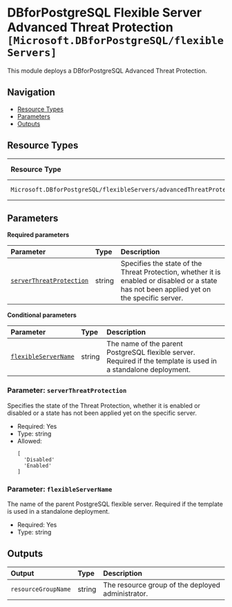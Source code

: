 # DBforPostgreSQL Flexible Server Advanced Threat Protection `[Microsoft.DBforPostgreSQL/flexibleServers]`

This module deploys a DBforPostgreSQL Advanced Threat Protection.

## Navigation

- [Resource Types](#Resource-Types)
- [Parameters](#Parameters)
- [Outputs](#Outputs)

## Resource Types

| Resource Type | API Version |
| :-- | :-- |
| `Microsoft.DBforPostgreSQL/flexibleServers/advancedThreatProtectionSettings` | [2024-08-01](https://learn.microsoft.com/en-us/azure/templates/Microsoft.DBforPostgreSQL/2024-08-01/flexibleServers/advancedThreatProtectionSettings) |

## Parameters

**Required parameters**

| Parameter | Type | Description |
| :-- | :-- | :-- |
| [`serverThreatProtection`](#parameter-serverthreatprotection) | string | Specifies the state of the Threat Protection, whether it is enabled or disabled or a state has not been applied yet on the specific server. |

**Conditional parameters**

| Parameter | Type | Description |
| :-- | :-- | :-- |
| [`flexibleServerName`](#parameter-flexibleservername) | string | The name of the parent PostgreSQL flexible server. Required if the template is used in a standalone deployment. |

### Parameter: `serverThreatProtection`

Specifies the state of the Threat Protection, whether it is enabled or disabled or a state has not been applied yet on the specific server.

- Required: Yes
- Type: string
- Allowed:
  ```Bicep
  [
    'Disabled'
    'Enabled'
  ]
  ```

### Parameter: `flexibleServerName`

The name of the parent PostgreSQL flexible server. Required if the template is used in a standalone deployment.

- Required: Yes
- Type: string

## Outputs

| Output | Type | Description |
| :-- | :-- | :-- |
| `resourceGroupName` | string | The resource group of the deployed administrator. |
